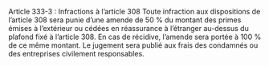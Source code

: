 Article 333-3 : Infractions à l’article 308
Toute infraction aux dispositions de l’article 308 sera punie d’une amende de 50 % du montant des primes émises à l’extérieur ou cédées en réassurance à l’étranger au-dessus du plafond fixé à l’article 308.
En cas de récidive, l’amende sera portée à 100 % de ce même montant. Le jugement sera publié aux frais des condamnés ou des entreprises civilement responsables.